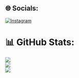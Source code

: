 ## 🌐 Socials:
[![Instagram](https://img.shields.io/badge/Instagram-%23E4405F.svg?logo=Instagram&logoColor=white)](https://instagram.com/santiago.rossetti)
# 📊 GitHub Stats:
![](https://github-readme-stats.vercel.app/api?username=Santiago-Rossetti&theme=react&hide_border=false&include_all_commits=false&count_private=true)<br/>
![](https://github-readme-streak-stats.herokuapp.com/?user=Santiago-Rossetti&theme=react&hide_border=false)<br/>
![](https://github-readme-stats.vercel.app/api/top-langs/?username=Santiago-Rossetti&theme=react&hide_border=false&include_all_commits=false&count_private=true&layout=compact)
